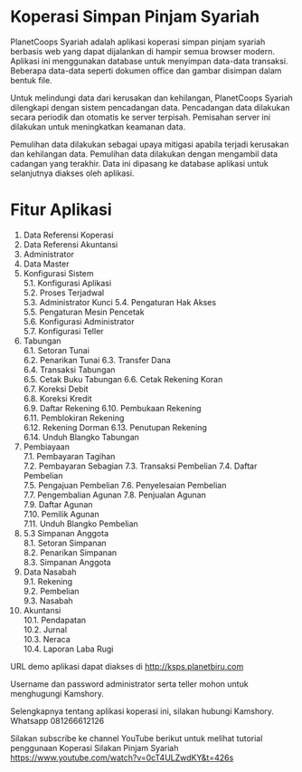 
# Koperasi Simpan Pinjam Syariah

PlanetCoops Syariah adalah aplikasi koperasi simpan pinjam syariah berbasis web yang dapat dijalankan di hampir semua browser modern. Aplikasi ini menggunakan database untuk menyimpan data-data transaksi. Beberapa data-data seperti dokumen office dan gambar disimpan dalam bentuk file.

Untuk melindungi data dari kerusakan dan kehilangan, PlanetCoops Syariah dilengkapi dengan sistem pencadangan data. Pencadangan data dilakukan secara periodik dan otomatis ke server terpisah. Pemisahan server ini dilakukan untuk meningkatkan keamanan data.

Pemulihan data dilakukan sebagai upaya mitigasi apabila terjadi kerusakan dan kehilangan data. Pemulihan data dilakukan dengan mengambil data cadangan yang terakhir. Data ini dipasang ke database aplikasi untuk selanjutnya diakses oleh aplikasi.  

# Fitur Aplikasi 

1.	Data Referensi Koperasi	
2.	Data Referensi Akuntansi	
3.	Administrator	
4.	Data Master	
5.	Konfigurasi Sistem	
		5.1.	Konfigurasi Aplikasi	
		5.2.	Proses Terjadwal	
		5.3.	Administrator Kunci	
		5.4.	Pengaturan Hak Akses	
		5.5.	Pengaturan Mesin Pencetak	
		5.6.	Konfigurasi Administrator	
		5.7.	Konfigurasi Teller	
6.	Tabungan	
		6.1.	Setoran Tunai	
		6.2.	Penarikan Tunai	
		6.3.	Transfer Dana	
		6.4.	Transaksi Tabungan	
		6.5.	Cetak Buku Tabungan	
		6.6.	Cetak Rekening Koran	
		6.7.	Koreksi Debit	
		6.8.	Koreksi Kredit	
		6.9.	Daftar Rekening	
		6.10.	Pembukaan Rekening	
		6.11.	Pemblokiran Rekening	
		6.12.	Rekening Dorman	
		6.13.	Penutupan Rekening	
		6.14.	Unduh Blangko Tabungan	
7.	Pembiayaan	
		7.1.	Pembayaran Tagihan	
		7.2.	Pembayaran Sebagian	
		7.3.	Transaksi Pembelian	
		7.4.	Daftar Pembelian	
		7.5.	Pengajuan Pembelian	
		7.6.	Penyelesaian Pembelian	
		7.7.	Pengembalian Agunan	
		7.8.	Penjualan Agunan	
		7.9.	Daftar Agunan	
		7.10.	Pemilik Agunan	
		7.11.	Unduh Blangko Pembelian	
8.	5.3	Simpanan Anggota	
		8.1.	Setoran Simpanan	
		8.2.	Penarikan Simpanan	
		8.3.	Simpanan Anggota	
9.	Data Nasabah	
		9.1.	Rekening	
		9.2.	Pembelian	
		9.3.	Nasabah	
10.	Akuntansi	
		10.1.	Pendapatan	
		10.2.	Jurnal	
		10.3.	Neraca	
		10.4.	Laporan Laba Rugi	

URL demo aplikasi dapat diakses di http://ksps.planetbiru.com

Username dan password administrator serta teller mohon untuk menghugungi Kamshory. 

Selengkapnya tentang aplikasi koperasi ini, silakan hubungi Kamshory. Whatsapp 081266612126

Silakan subscribe ke channel YouTube berikut untuk melihat tutorial penggunaan Koperasi Silakan Pinjam Syariah
https://www.youtube.com/watch?v=0cT4ULZwdKY&t=426s 

